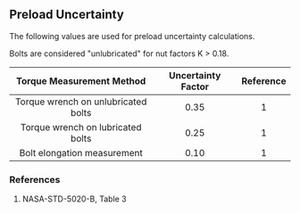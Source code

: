 ## Preload Uncertainty
The following values are used for preload uncertainty calculations.

Bolts are considered "unlubricated" for nut factors K > 0.18.

| Torque Measurement Method | Uncertainty Factor | Reference |
| :---: | :---: | :---: |
| Torque wrench on unlubricated bolts | 0.35 | 1 |
| Torque wrench on lubricated bolts | 0.25 | 1 |
| Bolt elongation measurement | 0.10 | 1 |

### References
1. NASA-STD-5020-B, Table 3